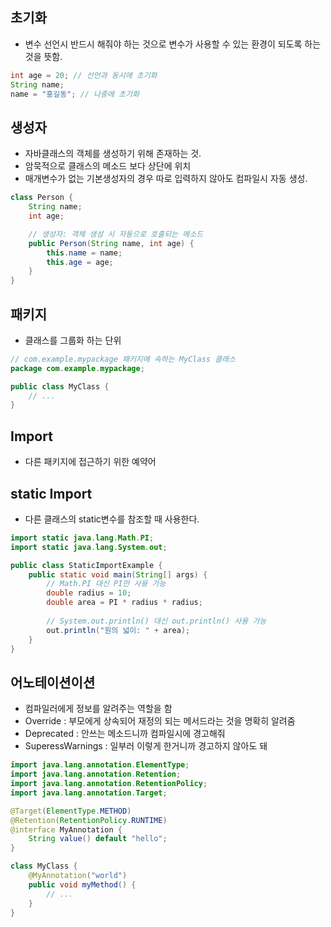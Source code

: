 ## 초기화
- 변수 선언시 반드시 해줘야 하는 것으로 변수가 사용할 수 있는 환경이 되도록 하는 것을 뜻함.
```java
int age = 20; // 선언과 동시에 초기화
String name;
name = "홍길동"; // 나중에 초기화
```

## 생성자
- 자바클래스의 객체를 생성하기 위해 존재하는 것.
- 암묵적으로 클래스의 메소드 보다 상단에 위치
- 매개변수가 없는 기본생성자의 경우 따로 입력하지 않아도 컴파일시 자동 생성.
```java
class Person {
    String name;
    int age;

    // 생성자: 객체 생성 시 자동으로 호출되는 메소드
    public Person(String name, int age) {
        this.name = name;
        this.age = age;
    }
}
```

## 패키지
- 클래스를 그룹화 하는 단위
```java
// com.example.mypackage 패키지에 속하는 MyClass 클래스
package com.example.mypackage;

public class MyClass {
    // ...
}
```

## Import
- 다른 패키지에 접근하기 위한 예약어

## static Import
- 다른 클래스의 static변수를 참조할 때 사용한다.
```java
import static java.lang.Math.PI;
import static java.lang.System.out;

public class StaticImportExample {
    public static void main(String[] args) {
        // Math.PI 대신 PI만 사용 가능
        double radius = 10;
        double area = PI * radius * radius;
        
        // System.out.println() 대신 out.println() 사용 가능
        out.println("원의 넓이: " + area);
    }
}
```

## 어노테이션이션
- 컴파일러에게 정보를 알려주는 역할을 함
- Override : 부모에게 상속되어 재정의 되는 메서드라는 것을 명확히 알려줌
- Deprecated : 안쓰는 메소드니까 컴파일시에 경고해줘
- SuperessWarnings : 일부러 이렇게 한거니까 경고하지 않아도 돼
```java
import java.lang.annotation.ElementType;
import java.lang.annotation.Retention;
import java.lang.annotation.RetentionPolicy;
import java.lang.annotation.Target;

@Target(ElementType.METHOD)
@Retention(RetentionPolicy.RUNTIME)
@interface MyAnnotation {
    String value() default "hello";
}

class MyClass {
    @MyAnnotation("world")
    public void myMethod() {
        // ...
    }
}
```